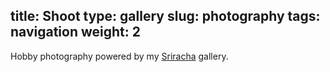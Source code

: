 title: Shoot
type: gallery
slug: photography
tags: navigation
weight: 2
---

Hobby photography powered by my
[Sriracha](http://github.com:ngokevin/sriracha) gallery.

